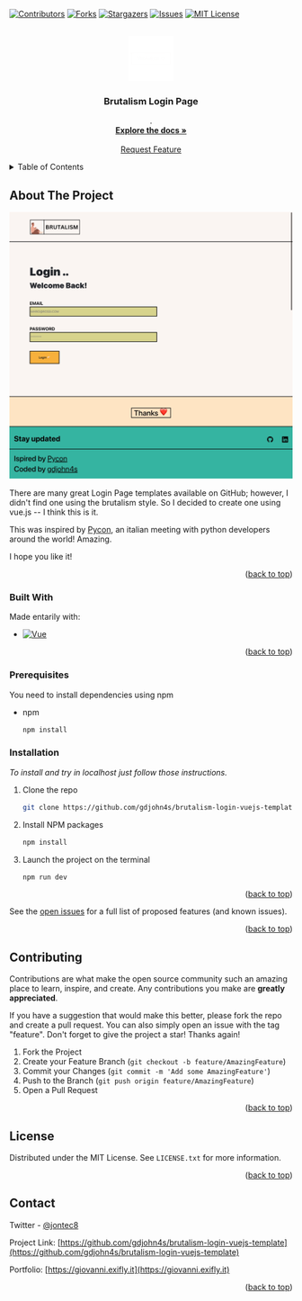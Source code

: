 <!-- Improved compatibility of back to top link: See: https://github.com/othneildrew/Best-README-Template/pull/73 -->
<a name="readme-top"></a>
<!--
*** Thanks for checking out the Best-README-Template. If you have a suggestion
*** that would make this better, please fork the repo and create a pull request
*** or simply open an issue with the tag "enhancement".
*** Don't forget to give the project a star!
*** Thanks again! Now go create something AMAZING! :D
-->



<!-- PROJECT SHIELDS -->
<!--
*** I'm using markdown "reference style" links for readability.
*** Reference links are enclosed in brackets [ ] instead of parentheses ( ).
*** See the bottom of this document for the declaration of the reference variables
*** for contributors-url, forks-url, etc. This is an optional, concise syntax you may use.
*** https://www.markdownguide.org/basic-syntax/#reference-style-links
-->
[![Contributors][contributors-shield]][contributors-url]
[![Forks][forks-shield]][forks-url]
[![Stargazers][stars-shield]][stars-url]
[![Issues][issues-shield]][issues-url]
[![MIT License][license-shield]][license-url]



<!-- PROJECT LOGO -->
<br />
<div align="center">
  <a href="https://github.com/gdjohn4s/brutalism-login-vuejs-template">
    <img src="images/logo.png" alt="Logo" width="80" height="80">
  </a>

  <h3 align="center">Brutalism Login Page</h3>

  <p align="center">
    .
    <br />
    <a href="https://github.com/gdjohn4s/brutalism-login-vuejs-template"><strong>Explore the docs »</strong></a>
    <br />
    <br />
    <a href="https://github.com/gdjohn4s/brutalism-login-vuejs-template/issues">Request Feature</a>
  </p>
</div>



<!-- TABLE OF CONTENTS -->
<details>
  <summary>Table of Contents</summary>
  <ol>
    <li>
      <a href="#about-the-project">About The Project</a>
      <ul>
        <li><a href="#built-with">Built With</a></li>
      </ul>
    </li>
    <li>
      <a href="#getting-started">Getting Started</a>
      <ul>
        <li><a href="#prerequisites">Prerequisites</a></li>
        <li><a href="#installation">Installation</a></li>
      </ul>
    </li>
    <li><a href="#contributing">Contributing</a></li>
    <li><a href="#license">License</a></li>
    <li><a href="#contact">Contact</a></li>
  </ol>
</details>



<!-- ABOUT THE PROJECT -->
## About The Project

[![Product Name Screen Shot][product-screenshot]](https://example.com)

There are many great Login Page templates available on GitHub; however, I didn't find one using the brutalism style. So I decided to create one using vue.js -- I think this is it.


This was inspired by [Pycon](https://pycon.it/it), an italian meeting with python developers around the world! Amazing.

I hope you like it!

<p align="right">(<a href="#readme-top">back to top</a>)</p>



### Built With

Made entarily with:

* [![Vue][Vue.js]][Vue-url]

<p align="right">(<a href="#readme-top">back to top</a>)</p>



<!-- GETTING STARTED -->
### Prerequisites

You need to install dependencies using npm
* npm
  ```sh
  npm install
  ```

### Installation

_To install and try in localhost just follow those instructions._

1. Clone the repo
   ```sh
   git clone https://github.com/gdjohn4s/brutalism-login-vuejs-template.git
   ```
2. Install NPM packages
   ```sh
   npm install
   ```
3. Launch the project on the terminal
   ```sh
   npm run dev
   ```

<p align="right">(<a href="#readme-top">back to top</a>)</p>



See the [open issues](https://github.com/gdjohn4s/brutalism-login-vuejs-template/issues) for a full list of proposed features (and known issues).

<p align="right">(<a href="#readme-top">back to top</a>)</p>



<!-- CONTRIBUTING -->
## Contributing

Contributions are what make the open source community such an amazing place to learn, inspire, and create. Any contributions you make are **greatly appreciated**.

If you have a suggestion that would make this better, please fork the repo and create a pull request. You can also simply open an issue with the tag "feature".
Don't forget to give the project a star! Thanks again!

1. Fork the Project
2. Create your Feature Branch (`git checkout -b feature/AmazingFeature`)
3. Commit your Changes (`git commit -m 'Add some AmazingFeature'`)
4. Push to the Branch (`git push origin feature/AmazingFeature`)
5. Open a Pull Request

<p align="right">(<a href="#readme-top">back to top</a>)</p>



<!-- LICENSE -->
## License

Distributed under the MIT License. See `LICENSE.txt` for more information.

<p align="right">(<a href="#readme-top">back to top</a>)</p>



<!-- CONTACT -->
## Contact

Twitter - [@jontec8](https://twitter.com/jontec8)

Project Link: [https://github.com/gdjohn4s/brutalism-login-vuejs-template](https://github.com/gdjohn4s/brutalism-login-vuejs-template)

Portfolio: [https://giovanni.exifly.it](https://giovanni.exifly.it)

<p align="right">(<a href="#readme-top">back to top</a>)</p>



<!-- MARKDOWN LINKS & IMAGES -->
<!-- https://www.markdownguide.org/basic-syntax/#reference-style-links -->
[contributors-shield]: https://img.shields.io/github/contributors/gdjohn4s/brutalism-login-vuejs-template?style=for-the-badge
[contributors-url]: https://github.com/gdjohn4s/brutalism-login-vuejs-template/graphs/contributors
[forks-shield]: https://img.shields.io/github/forks/gdjohn4s/brutalism-login-vuejs-template.svg?style=for-the-badge
[forks-url]: https://github.com/gdjohn4s/brutalism-login-vuejs-template/network/members
[stars-shield]: https://img.shields.io/github/stars/gdjohn4s/brutalism-login-vuejs-template.svg?style=for-the-badge
[stars-url]: https://github.com/othneildrew/Best-README-Template/stargazers
[issues-shield]: https://img.shields.io/github/issues/othneildrew/Best-README-Template.svg?style=for-the-badge
[issues-url]: https://github.com/gdjohn4s/brutalism-login-vuejs-template/issues
[license-shield]: https://img.shields.io/github/license/gdjohn4s/brutalism-login-vuejs-template.svg?style=for-the-badge
[license-url]: https://github.com/gdjohn4s/brutalism-login-vuejs-template/blob/master/LICENSE.txt
[linkedin-shield]: https://img.shields.io/badge/-LinkedIn-black.svg?style=for-the-badge&logo=linkedin&colorB=555
[product-screenshot]: images/screenshot.png
[Next.js]: https://img.shields.io/badge/next.js-000000?style=for-the-badge&logo=nextdotjs&logoColor=white
[Next-url]: https://nextjs.org/
[React.js]: https://img.shields.io/badge/React-20232A?style=for-the-badge&logo=react&logoColor=61DAFB
[React-url]: https://reactjs.org/
[Vue.js]: https://img.shields.io/badge/Vue.js-35495E?style=for-the-badge&logo=vuedotjs&logoColor=4FC08D
[Vue-url]: https://vuejs.org/
[Angular.io]: https://img.shields.io/badge/Angular-DD0031?style=for-the-badge&logo=angular&logoColor=white
[Angular-url]: https://angular.io/
[Svelte.dev]: https://img.shields.io/badge/Svelte-4A4A55?style=for-the-badge&logo=svelte&logoColor=FF3E00
[Svelte-url]: https://svelte.dev/
[Laravel.com]: https://img.shields.io/badge/Laravel-FF2D20?style=for-the-badge&logo=laravel&logoColor=white
[Laravel-url]: https://laravel.com
[Bootstrap.com]: https://img.shields.io/badge/Bootstrap-563D7C?style=for-the-badge&logo=bootstrap&logoColor=white
[Bootstrap-url]: https://getbootstrap.com
[JQuery.com]: https://img.shields.io/badge/jQuery-0769AD?style=for-the-badge&logo=jquery&logoColor=white
[JQuery-url]: https://jquery.com 
